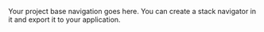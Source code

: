 Your project base navigation goes here. You can create a stack navigator in it and export it to your application.
